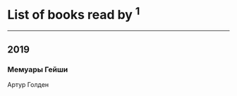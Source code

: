 # List of books read by [](http://vk.com/id17479508)<sup>1</sup>
---

## 2019

### Мемуары Гейши
Артур Голден



